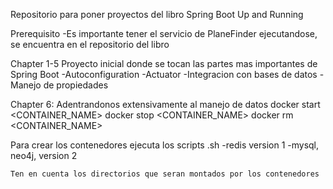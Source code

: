 
Repositorio para poner proyectos del libro Spring Boot Up and Running

Prerequisito
    -Es importante tener el servicio de PlaneFinder ejecutandose, se encuentra en el repositorio del libro

Chapter 1-5
    Proyecto inicial donde se tocan las partes mas importantes de Spring Boot
    -Autoconfiguration
    -Actuator
    -Integracion con bases de datos
    -Manejo de propiedades

Chapter 6: Adentrandonos extensivamente al manejo de datos
docker start <CONTAINER_NAME>
docker stop  <CONTAINER_NAME>
docker rm <CONTAINER_NAME>

Para crear los contenedores ejecuta los scripts .sh
-redis version 1
-mysql, neo4j, version 2

    Ten en cuenta los directorios que seran montados por los contenedores

